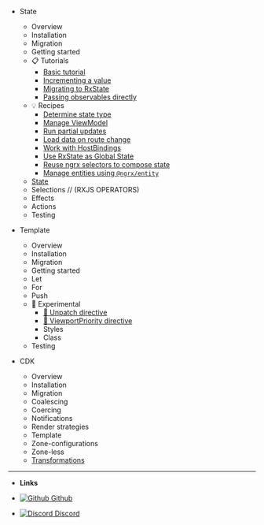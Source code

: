 <!-- - **@rx-angular/template [BETA]** -->

- State
  - Overview
  - Installation
  - Migration
  - Getting started
  - 📋 Tutorials
    - [Basic tutorial](/web/state/tutorials/basic-tutorial.md)
    - [Incrementing a value](/web/state/tutorials/incrementing-value.md)
    - [Migrating to RxState](/web/state/tutorials/from-imperative-to-reactive.md)
    - [Passing observables directly](/web/state/tutorials/passing-observables.md)
  - 💡 Recipes
    - [Determine state type](/web/state/howtos/determine-state.md)
    - [Manage ViewModel](/web/state/howtos/manage-viewmodel.md)
    - [Run partial updates](/web/state/howtos/partial-updates.md)
    - [Load data on route change](/web/state/howtos/load-data-on-route-change.md)
    - [Work with HostBindings](/web/state/howtos/hostbindings.md)
    - [Use RxState as Global State](/web/state/howtos/rx-state-as-global-state.md)
    - [Reuse ngrx selectors to compose state](/web/state/integrations/compose-state-using-ngrx-selectors.md)
    - [Manage entities using `@ngrx/entity`](/web/state/integrations/manage-entities-ngrx.md)
  - [State](/web/state/api/rx-state.md)
  - Selections // (RXJS OPERATORS)
  - Effects
  - Actions
  - Testing

- Template
  - Overview
  - Installation
  - Migration
  - Getting started
  - Let
  - For 
  - Push
  - 🔬 Experimental
    - [🧪 Unpatch directive](/)
    - [🧪 ViewportPriority directive](/)
    - Styles
    - Class
  - Testing

- CDK
  - Overview
  - Installation 
  - Migration
  - Coalescing
  - Coercing
  - Notifications
  - Render strategies
  - Template
  - Zone-configurations
  - Zone-less
  - [Transformations](/web/state/api/transformation-helpers.md)
    
---

- **Links**

- [![Github](https://icongr.am/simple/github.svg?color=808080&size=24) Github](https://github.com/rx-angular/rx-angular)
- [![Discord](https://icongr.am/material/discord.svg?size=24&color=7289da) Discord](https://discord.com/invite/XWWGZsQ)
